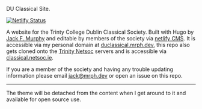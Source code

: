 DU Classical Site. 

[![Netlify Status](https://api.netlify.com/api/v1/badges/fc98ccab-ffdf-4e46-9072-f8c58134f403/deploy-status)](https://app.netlify.com/sites/duclassical/deploys)
  
A website for the Trinty College Dublin Classical Society. Built with Hugo by [Jack F. Murphy](https://jack.engineering) and editable by members of the society via [netlify CMS](https://www.netlifycms.org). It is accessible via my personal domain at [duclassical.mrph.dev](https://duclassical.mrph.dev), this repo also gets cloned onto the [Trinity Netsoc](https://netsoc.ie) servers and is accessible via [classical.netsoc.ie](https://classical.netsoc.ie).

If you are a member of the society and having any trouble updating information please email jack@mrph.dev or open an issue on this repo.

---
The theme will be detached from the content when I get around to it and available for open source use.
